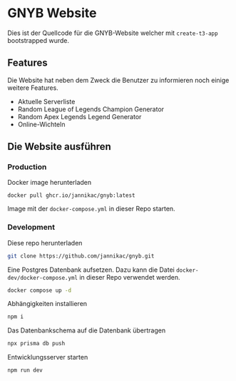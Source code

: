 # GNYB Website

Dies ist der Quellcode für die GNYB-Website welcher mit `create-t3-app` bootstrapped wurde.

## Features

Die Website hat neben dem Zweck die Benutzer zu informieren noch einige weitere Features.

- Aktuelle Serverliste
- Random League of Legends Champion Generator
- Random Apex Legends Legend Generator
- Online-Wichteln

## Die Website ausführen

### Production

Docker image herunterladen

```
docker pull ghcr.io/jannikac/gnyb:latest
```

Image mit der `docker-compose.yml` in dieser Repo starten.

### Development

Diese repo herunterladen

```bash
git clone https://github.com/jannikac/gnyb.git
```

Eine Postgres Datenbank aufsetzen. Dazu kann die Datei `docker-dev/docker-compose.yml` in dieser Repo verwendet werden.

```bash
docker compose up -d
```

Abhängigkeiten installieren

```bash
npm i
```

Das Datenbankschema auf die Datenbank übertragen

```bash
npx prisma db push
```

Entwicklungsserver starten

```bash
npm run dev
```
